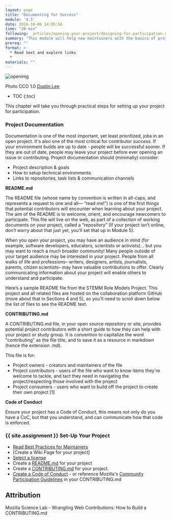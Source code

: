 ```yaml
---
layout: page
title: "Documenting for Success"
module: '4.3'
date: 2016-10-06 14:05:56
time: "20 min"
following: _articles/opening-your-project/designing-for-participation.md
summary: "This module will help new maintainers with the basics of project documentation setup."
prereq: ""
format: >
  * Read text and explore links
  *
materials: ""
---
```

![openimg]({{site.baseurl}}/img/sup.jpg)

Photo CCO 1.0 [Dustin Lee](https://visualhunt.com/p/dustin-lee/)
* TOC
{:toc}

This chapter will take you through practical steps for setting up your project for participation.

### Project Documentation

Documentation is one of the most important, yet least prioritized, jobs in an open project.  It's also one of the most critical for contributor success.  If your environment builds are up to date - people will be successful sooner.  If they are out of date, people may leave your project before ever opening an issue or contributing.  Project documentation should (minimally) consider:

* Project description & goals
* How to setup technical environments
* Links to repositories, task lists & communication channels

**README.md**

The README file (whose name by convention is written in all-caps, and represents a request to one and all— “read me!”) is one of the first things that potential contributors will encounter when learning about your project. The aim of the README is to welcome, orient, and encourage newcomers to participate. This file will live on the web, as part of a collection of working documents on your project, called a “repository” (If your project isn’t online, don’t worry about that just yet, you’ll set that up in Module 5).

When you open your project, you may have an audience in mind (for example, software developers, educators, scientists or activists)… but you may want to reach a much broader community! Many people outside of your target audience may be interested in your project. People from all walks of life and professions– writers, designers, artists, journalists, parents, citizen scientists– may have valuable contributions to offer. Clearly communicating information about your project will enable others to understand and participate.

Here’s a sample README file from the STEMM Role Models Project. This project and all related files are hosted on the collaboration platform GitHub (more about that in Sections 4 and 5), so you’ll need to scroll down below the list of files to see the README text.

**CONTRIBUTING.md**

A CONTRIBUTING.md file, in your open source repository or site, provides potential project contributors with a short guide to how they can help with your project or study group. It is convention to capitalize the word "contributing" as the file title, and to save it as a resource in markdown (hence the extension .md).

This file is for:

* Project owners - creators and maintainers of the file
* Project contributors - users of the file who want to know items they're welcome to tackle, and tact they need in navigating the project/respecting those involved with the project
* Project consumers - users who want to build off the project to create their own project [1]

**Code of Conduct**

Ensure your project has a Code of Conduct, this means not only do you have a CoC, but that you understand, and can communicate how that code is enforced.

### {{ site.assignment }} Set-Up Your Project

* [Read Best Practices for Maintainers](https://opensource.guide/best-practices/)
* [Create a Wiki Page for your project]
* [Select a license](https://help.github.com/articles/licensing-a-repository/)
* Create a [README.md](https://mozilla.github.io/open-leadership-training-series/articles/opening-your-project/write-a-great-project-readme/) for your project
* Create a [CONTRIBUTING.md](http://mozillascience.github.io/working-open-workshop/contributing/) for your project.
* [Create a Code of Conduct](https://opensource.guide/code-of-conduct/) - or reference Mozilla's [Community Participation Guidelines](https://www.mozilla.org/en-US/about/governance/policies/participation/) in your CONTRIBUTING.md

## Attribution

Mozilla Science Lab - Wrangling Web Contributions: How to Build a CONTRIBUTING.md
